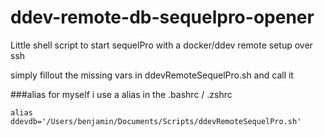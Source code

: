 # ddev-remote-db-sequelpro-opener
Little shell script to start sequelPro with a docker/ddev remote setup over ssh

simply fillout the missing vars in ddevRemoteSequelPro.sh
and call it

###alias
for myself i use a alias in the .bashrc / .zshrc
```
alias ddevdb='/Users/benjamin/Documents/Scripts/ddevRemoteSequelPro.sh'
```
